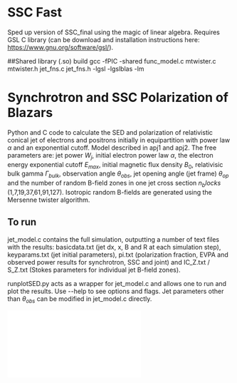 # SSC Fast
Sped up version of SSC_final using the magic of linear algebra. Requires GSL C library (can be download and installation instructions here: https://www.gnu.org/software/gsl/). 

##Shared library (.so) build
gcc -fPIC -shared func_model.c mtwister.c mtwister.h jet_fns.c jet_fns.h -lgsl -lgslblas -lm

# Synchrotron and SSC Polarization of Blazars
Python and C code to calculate the SED and polarization of relativistic conical jet of electrons and positrons initially in equipartition with power law $\alpha$ and an exponential cutoff. Model described in apj1 and apj2. The free parameters are: jet power  $W_j$, initial electron power law $\alpha$, the electron energy exponential cutoff $E_{max}$,  initial magnetic flux density $B_0$, relativisic bulk gamma $\Gamma_{bulk}$, observation angle $\theta_{obs}$, jet opening angle (jet frame) $\theta_{op}$ and the number of random B-field zones in one jet cross section $n_blocks$ (1,7,19,37,61,91,127). Isotropic random B-fields are generated using the Mersenne twister algorithm.

## To run
jet_model.c contains the full simulation, outputting a number of text files with the results: basicdata.txt (jet dx, x, B and R at each simulation step), keyparams.txt (jet initial parameters), pi.txt (polarization fraction, EVPA and observed power results for synchrotron, SSC and joint) and IC_Z.txt / S_Z.txt (Stokes parameters for individual jet B-field zones).

runplotSED.py acts as a wrapper for jet_model.c and allows one to run and plot the results. Use --help to see options and flags. Jet parameters other than $\theta_{obs}$ can be modified in jet_model.c directly.

![Alt text](SEDsingle.pdf? "Title")





